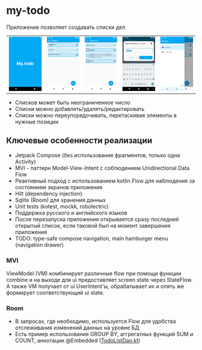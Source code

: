 # my-todo

Приложение позволяет создавать списки дел

|                                              |                                     |                                                |                                                                        |                                  |
|----------------------------------------------|-------------------------------------|------------------------------------------------|------------------------------------------------------------------------|----------------------------------|
| ![](docs/images/SplashScreen.png "Заставка") | ![](docs/images/Lists.png "Списки") | ![](docs/images/Items.png "Содержимое списка") | ![](docs/images/EditItemDialog.png "Диалог редактирования/добавления") | ![](docs/images/Menu.png "Меню") |

* Списков может быть неограниченное число
* Списки можно добавлять/удалять/редактировать
* Списки можно переупорядочивать, перетаскивая элементы в нужные позиции

## Ключевые особенности реализации
* Jetpack Compose (без использования фрагментов, только одна Activity)
* MVI - паттерн Model-View-Intent с соблюдением Unidirectional Data Flow
* Реактивный подход с использованием kotlin.Flow для наблюдения за состоянием экранов приложения
* Hilt (dependency injection)
* Sqlite (Room) для хранения данных
* Unit tests (kotest, mockk, robolectric)
* Поддержка русского и английского языков
* После перезапуска приложения открывается сразу последний открытый список,
если таковой был на момент завершения приложения
* TODO: type-safe compose navigation, main hamburger menu (navigation drawer)

### MVI
ViewModel (VM) комбинирует различные flow при помощи функции combine и на выходе
для ui предоставляет screen state через StateFlow. А также VM получает от ui UserIntent'ы,
обрабатывает их и опять же формирует соответствующий ui state.

### Room
* В запросах, где необходимо, используется Flow для удобства отслеживания изменений данных на уровне БД
* Есть пример использования GROUP BY, аггрегатных функций SUM и COUNT, 
аннотации @Embedded ([TodoListDao.kt](app/src/main/java/alexx/rizz/mytodo/feature/todolist/TodoListDao.kt))